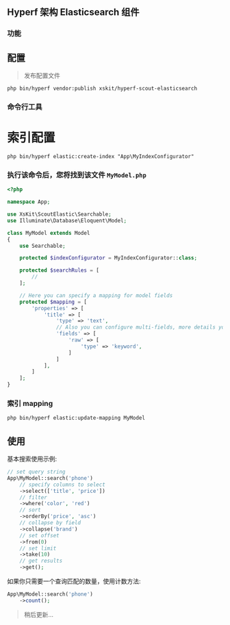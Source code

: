 ## Hyperf 架构 Elasticsearch 组件
### 功能

## 配置
> 发布配置文件
```shell
php bin/hyperf vendor:publish xskit/hyperf-scout-elasticsearch
```

### 命令行工具

# 索引配置
```shell
php bin/hyperf elastic:create-index "App\MyIndexConfigurator"
```

### 执行该命令后，您将找到该文件 `MyModel.php` 
```php
<?php

namespace App;

use XsKit\ScoutElastic\Searchable;
use Illuminate\Database\Eloquent\Model;

class MyModel extends Model
{
    use Searchable;

    protected $indexConfigurator = MyIndexConfigurator::class;

    protected $searchRules = [
        //
    ];

    // Here you can specify a mapping for model fields
    protected $mapping = [
        'properties' => [
            'title' => [
                'type' => 'text',
                // Also you can configure multi-fields, more details you can find here https://www.elastic.co/guide/en/elasticsearch/reference/current/multi-fields.html
                'fields' => [
                    'raw' => [
                        'type' => 'keyword',
                    ]
                ]
            ],
        ]
    ];
}

```


### 索引 mapping
```sh
php bin/hyperf elastic:update-mapping MyModel
```

## 使用
基本搜索使用示例:
```php
// set query string
App\MyModel::search('phone')
    // specify columns to select
    ->select(['title', 'price'])
    // filter 
    ->where('color', 'red')
    // sort
    ->orderBy('price', 'asc')
    // collapse by field
    ->collapse('brand')
    // set offset
    ->from(0)
    // set limit
    ->take(10)
    // get results
    ->get();
```
如果你只需要一个查询匹配的数量，使用计数方法:
```php
App\MyModel::search('phone') 
    ->count();
```

> 稍后更新...